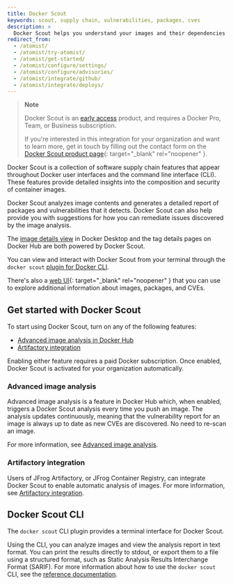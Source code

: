 ```yaml
---
title: Docker Scout
keywords: scout, supply chain, vulnerabilities, packages, cves
description: >
  Docker Scout helps you understand your images and their dependencies
redirect_from:
  - /atomist/
  - /atomist/try-atomist/
  - /atomist/get-started/
  - /atomist/configure/settings/
  - /atomist/configure/advisories/
  - /atomist/integrate/github/
  - /atomist/integrate/deploys/
---
```


> **Note**
>
> Docker Scout is an [early access](../release-lifecycle.md#early-access-ea)
> product, and requires a Docker Pro, Team, or Business subscription.
>
> If you're interested in this integration for your organization and want to
> learn more, get in touch by filling out the contact form on the
> [Docker Scout product page](https://docker.com/products/docker-scout){:
> target="\_blank" rel="noopener" }.

Docker Scout is a collection of software supply chain features that appear
throughout Docker user interfaces and the command line interface (CLI). These features provide detailed
insights into the composition and security of container images.

Docker Scout analyzes image contents and generates a detailed report of
packages and vulnerabilities that it detects. Docker Scout can also help provide
you with suggestions for how you can remediate issues discovered by the image
analysis.

The [image details view](./image-details-view.md) in Docker Desktop and the tag
details pages on Docker Hub are both powered by Docker Scout.

You can view and interact with Docker Scout from your terminal through the
`docker scout`
[plugin for Docker CLI](../engine/reference/commandline/scout_cves.md).

There's also a [web UI](https://dso.docker.com/explore){: target="\_blank"
rel="noopener" } that you can use to explore additional information about
images, packages, and CVEs.

## Get started with Docker Scout

To start using Docker Scout, turn on any of the following features:

- [Advanced image analysis in Docker Hub](./advanced-image-analysis.md)
- [Artifactory integration](./artifactory.md)

Enabling either feature requires a paid Docker subscription. Once enabled,
Docker Scout is activated for your organization automatically.

### Advanced image analysis

Advanced image analysis is a feature in Docker Hub which, when enabled, triggers
a Docker Scout analysis every time you push an image. The analysis updates
continuously, meaning that the vulnerability report for an image is always up to
date as new CVEs are discovered. No need to re-scan an image.

For more information, see
[Advanced image analysis](./advanced-image-analysis.md).

### Artifactory integration

Users of JFrog Artifactory, or JFrog Container Registry, can integrate Docker
Scout to enable automatic analysis of images. For more information, see
[Artifactory integration](./artifactory.md).

## Docker Scout CLI

The `docker scout` CLI plugin provides a terminal interface for Docker Scout.

Using the CLI, you can analyze images and view the analysis report in text
format. You can print the results directly to stdout, or export them to a file
using a structured format, such as Static Analysis Results Interchange Format
(SARIF). For more information about how to use the `docker scout` CLI, see the
[reference documentation](../engine/reference/commandline/scout_cves.md).
